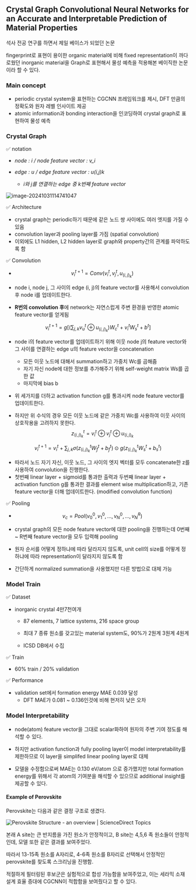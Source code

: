 ##  Crystal Graph Convolutional Neural Networks for an Accurate and Interpretable Prediction of Material Properties

석사 전공 연구를 하면서 제일 베이스가 되었던 논문

fingerprint로 표현이 용이한 organic material에 비해 fixed representation이 까다로웠던 inorganic material을 Graph로 표현해서 물성 예측을 적용해본 베이직한 논문이라 할 수 있다.



### Main concept

* periodic crystal system을 표현하는 CGCNN 프레임워크를 제시, DFT 만큼의 정확도와 원자 레벨 인사이트 제공
* atomic information과 bonding interaction을 인코딩하여 crystal graph로 표현하여 물성 예측



### Crystal Graph

✅ notation 

* *node : i / node feature vector : v_i*

* *edge : u / edge feature vector : u(i,j)k*  
  * *i와 j를 연결하는 edge 중 k번째 feature vector*

![image-20241031114741047](C:\Users\yl102\git\_sunnying25.github.io\images\cgcnn-1)



✅ Architecture

* crystal graph는 periodic하기 때문에 같은 노드 쌍 사이에도 여러 엣지를 가질 수 있음
* convolution layer과 pooling layer를 가짐 (spatial convolution)
* 이외에도 L1 hidden, L2 hidden layer로 graph와 property간의 관계를 파악하도록 함



✅ Convolution

* $$
  v_i^{t+1} = Conv(v_i^t, v_j^t, u_(i,j)_k )
  $$

* node i, node j, 그 사이의 edge (i, j)의 feature vector를 사용해서 convolution 후 node i를 업데이트한다. 
* **R번의 convolution 후**에 network는 자연스럽게 주변 환경을 반영한 atomic feature vector를 얻게됨


$$
v_i^{t+1}=g[(\sum_{j,k}v_u^t\oplus u_{(i,j)_k})W_c^t+v_i^tW_s^t+b^t]
$$

* node i의 feature vector를 업데이트하기 위해 이웃 node j의 feature vector와 그 사이를 연결하는 edge u의 feature vector을 concatenation

  * 모든 이웃 노드에 대해서 summation하고 가중치 Wc를 곱해줌
  * 자기 자신 node에 대한 정보를 추가해주기 위해 self-weight matrix Ws를 곱한 값
  * 마지막에 bias b

* 위 세가지를 더하고 activation function g를 통과시켜 node feature vector를 업데이트한다.

* 하지만 위 수식의 경우 모든 이웃 노드에 같은 가중치 Wc를 사용하여 이웃 사이의 상호작용을 고려하지 못한다.
  $$
  z_{(i,j)_k}^t= v_i^t \oplus v_j^t \oplus u_{(i,j)_k}
  $$

$$
v_i^{t+1}=v_i^t+\sum_{j,k}\sigma(z_{(i,j)_k}^tW_f^t+b_f^t)\odot g(z_{(i,j)_k}^t W_s^t+b_s^t)
$$

* 따라서 노드 자기 자신, 이웃 노드, 그 사이의 엣지 벡터를 모두 concatenate한 z를 사용하여 convolution을 진행한다.
* 첫번째 linear layer + sigmoid를 통과한 출력과 두번째 linear layer + activation function g를 통과한 결과를 element wise multiplication하고,
  기존 feature vector을 더해 업데이트한다. (modified convolution function)





✅ Pooling

* $$
  v_c = Pool (v_0^0, v_1^0, ..., v_N^0, ..., v_N^R)
  $$

* crystal graph의 모든 node feature vector에 대한 pooling을 진행하는데 0번째 ~ R번째 feature vector을 모두 입력해 pooling

* 원자 순서를 어떻게 정하냐에 따라 달라지지 않도록, unit cell의 size를 어떻게 정하냐에 따라 representation이 달라지지 않도록 함

* 간단하게 normalized summation을 사용했지만 다른 방법으로 대체 가능





### Model Train

✅ Dataset

* inorganic crystal 4만7천여개

  * 87 elements, 7 lattice systems, 216 space group

  * 최대 7 종류 원소를 갖고있는 material system도, 90%가 2원계 3원계 4원계
  * ICSD DB에서 수집

  

✅ Train

* 60% train / 20% validation 



✅ Performance

* validation set에서 formation energy MAE 0.039 달성
  * DFT MAE가 0.081 ~ 0.136인것에 비해 현저히 낮은 오차





### Model Interpretability

* node(atom) feature vector을 그대로 scalar화하여 원자의 주변 기여 정도를 해석할 수 있다.

* 하지만 activation function과 fully pooling layer이 model interpretability를 제한하므로 이 layer을 simplifed linear pooling layer로 대체

* 모델을 수정함으로써 MAE는 0.130 eV/atom 으로 증가했지만 total formation energy를 위해서 각 atom의 기여분을 해석할 수 있으므로 additional insight를 제공할 수 있다.

  

#### Example of Perovskite

Perovskite는 다음과 같은 결정 구조로 생겼다.

![Perovskite Structure - an overview | ScienceDirect Topics](C:\Users\yl102\git\_sunnying25.github.io\images\perovskite)

본래 A site는 큰 반지름을 가진 원소가 안정적이고, B site는 4,5,6 족 원소들이 안정적인데, 모델 또한 같은 결과를 보여주었다.

따라서 13-15족 원소를 A자리로, 4-6족 원소를 B자리로 선택해서 안정적인 perovskite를 찾도록 스크리닝을 진행함.

적절하게 필터링된 후보군은 실험적으로 합성 가능함을 보여주었고, 이는 세라믹 소재 설계 효율 증대에 CGCNN이 적합함을 보여줬다고 할 수 있다.











